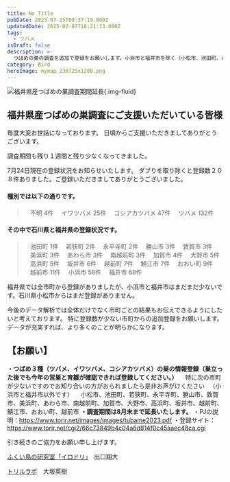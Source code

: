 ```yaml
---
title: No Title
pubDate: 2023-07-25T09:37:19.000Z
updatedDate: 2025-02-07T18:21:13.000Z
tags:
  - ツバメ
isDraft: false
description: >-
  つばめの巣の調査を追加で登録をお願いします。小浜市と福井市を除く（小松市、池田町、若狭町、永平寺町、勝山市、敦賀市、美浜町、あわら市、南越前町、加賀市、大野市、高浜町、坂井市、越前町、鯖江市、おおい町、越前市）でつばめ３種の巣を見つけたら教えてください。
category: Bird
heroImage: mymap_230725x1200.png
---
```


![福井県産つばめの巣調査期間延長](https://object-storage.tyo2.conoha.io/v1/nc_.../blog-astro-assets/mymap_230725x1200.png){.img-fluid}

## 福井県産つばめの巣調査にご支援いただいている皆様

毎度大変お世話になっております。
日頃からご支援いただきましてありがとうございます。

調査期間も残り１週間と残り少なくなってきました。

7月24日現在の登録状況をお知らせいたします。
ダブりを取り除くと登録数２０８件ありました。ご登録いただきましてありがとうございました。

#### 種別では以下の通りです。

> 　不明 4件
> 　イワツバメ 25件
> 　コシアカツバメ 47件
> 　ツバメ 132件

#### その中で石川県と福井県の登録状況です。

> 　池田町 1件
> 　若狭町 2件
> 　永平寺町 2件
> 　勝山市 3件
> 　敦賀市 3件
> 　美浜町 3件
> 　あわら市 3件
> 　南越前町 3件
> 　加賀市 4件
> 　大野市 5件
> 　高浜町 5件
> 　坂井市 6件
> 　越前町 7件
> 　鯖江市 7件
> 　おおい町 9件
> 　越前市 11件
> 　小浜市 58件
> 　福井市 68件


福井県では全市町から登録がありましたが、小浜市と福井市はまだまだ少ないです。石川県小松市からはまだ登録がありません。

今後のデータ解析では全体だけでなく市町ごとの結果もお伝えできるようにしたいと考えております。
特に登録数が少ない市町からの追加登録をお願いします。データが充実すれば、より多くのことが明らかになります。

## 【お願い】

**・つばめ３種（ツバメ、イワツバメ、コシアカツバメ）の巣の情報登録（巣立った後でも今年の営巣と育雛が確認できれば登録してください。）**
　特に次の市町が少ないですのでお知り合いの方がおられましたら是非お声がけください
　（小浜市と福井市以外です）
　小松市、池田町、若狭町、永平寺町、勝山市、敦賀市、美浜町、あわら市、南越前町、加賀市、大野市、高浜町、坂井市、越前町、鯖江市、おおい町、越前市
**・調査期間は8月末まで延長いたします。**
・PJの説明：https://www.torir.net/images/images/tubame2023.pdf
・登録サイト：https://www.torir.net/cgi2/66c73849b4c04a6d814f0c45aaec48ca.cgi

引き続きのご協力をお願い申し上げます。







[ふくい鳥の研究室「イロドリ」](https://www.shotadeguchi.com/general-6)　出口翔大

[トリルラボ](https://www.torir.net)　大坂英樹
